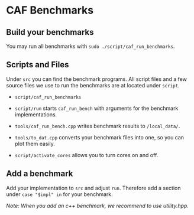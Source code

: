 # CAF Benchmarks
## Build your benchmarks
You may run all benchmarks with `sudo ./script/caf_run_benchmarks`.

## Scripts and Files
Under `src` you can find the benchmark programs. All script files and a few source files we use to run the benchmarks are at located under `script`.

* `script/caf_run_benchmarks`
* `script/run` starts `caf_run_bench` with arguments for the benchmark implementations.

* `tools/caf_run_bench.cpp` writes benchmark results to `/local_data/`.
* `tools/to_dat.cpp` converts your benchmark files into one, so you can plot them easily. 

* `script/activate_cores`  allows you to turn cores on and off.

## Add a benchmark
Add your implementation to `src` and adjust `run`. Therefore add a section under `case "$impl" in` for your benchmark.

*Note: When you add an c++ benchmark, we recommend to use utility.hpp.*
